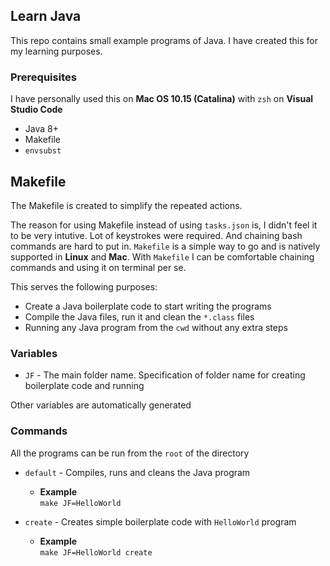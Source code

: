 ## Learn Java

This repo contains  small example programs of Java. I have created this for my learning purposes.

### Prerequisites
I have personally used this on **Mac OS 10.15 (Catalina)** with `zsh` on **Visual Studio Code**
- Java 8+
- Makefile
- `envsubst`



## Makefile
The Makefile is created to simplify the repeated actions. 

The reason for using Makefile instead of using `tasks.json` is, I didn't feel it to be very intutive. Lot of keystrokes were required. And chaining bash commands are hard to put in. `Makefile` is a simple way to go and is natively supported in **Linux** and **Mac**. With `Makefile` I can be comfortable chaining commands and using it on terminal per se.

This serves the following purposes:

* Create a Java boilerplate code to start writing the programs
* Compile the Java files, run it and clean the `*.class` files
* Running any Java program from the `cwd` without any extra steps

### Variables
* `JF` -  The main folder name. Specification of folder name for creating boilerplate code and running

Other variables are automatically generated

### Commands
All the programs can be run from the `root` of the directory
* `default` - Compiles, runs and cleans the Java program
    
    * **Example**  <br>
        `make JF=HelloWorld`
* `create` - Creates simple boilerplate code with `HelloWorld` program

    * **Example** <br>
        `make JF=HelloWorld create`


